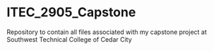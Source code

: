# ITEC_2905_Capstone
Repository to contain all files associated with my capstone project at Southwest Technical College of Cedar City
